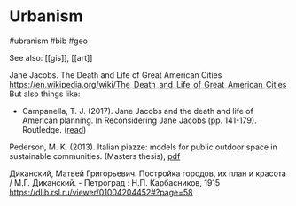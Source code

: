 # Urbanism

#ubranism #bib #geo

See also: [[gis]], [[art]]


Jane Jacobs. The Death and Life of Great American Cities
https://en.wikipedia.org/wiki/The_Death_and_Life_of_Great_American_Cities
But also things like:
* Campanella, T. J. (2017). Jane Jacobs and the death and life of American planning. In Reconsidering Jane Jacobs (pp. 141-179). Routledge. ([read](https://placesjournal.org/article/jane-jacobs-and-the-death-and-life-of-american-planning/?cn-reloaded=1))

Pederson, M. K. (2013). Italian piazze: models for public outdoor space in sustainable communities.
(Masters thesis), [pdf](https://cedar.wwu.edu/cgi/viewcontent.cgi?referer=https://scholar.google.com/&httpsredir=1&article=1265&context=wwuet)

Диканский, Матвей Григорьевич.
Постройка городов, их план и красота / М.Г. Диканский. - Петроград : Н.П. Карбасников, 1915
https://dlib.rsl.ru/viewer/01004204452#?page=58